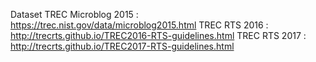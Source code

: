 Dataset
  TREC Microblog 2015 : https://trec.nist.gov/data/microblog2015.html
  TREC RTS 2016 : http://trecrts.github.io/TREC2016-RTS-guidelines.html
  TREC RTS 2017 : http://trecrts.github.io/TREC2017-RTS-guidelines.html
